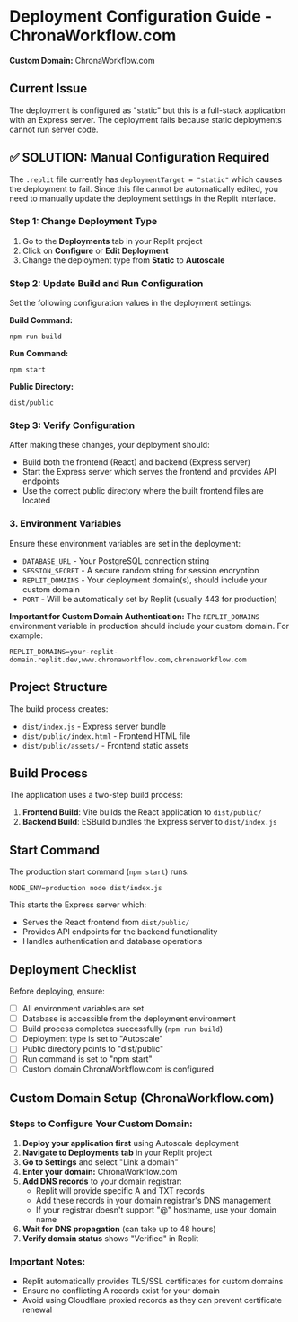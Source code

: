 # Deployment Configuration Guide - ChronaWorkflow.com

**Custom Domain:** ChronaWorkflow.com

## Current Issue
The deployment is configured as "static" but this is a full-stack application with an Express server. The deployment fails because static deployments cannot run server code.

## ✅ SOLUTION: Manual Configuration Required

The `.replit` file currently has `deploymentTarget = "static"` which causes the deployment to fail. Since this file cannot be automatically edited, you need to manually update the deployment settings in the Replit interface.

### Step 1: Change Deployment Type
1. Go to the **Deployments** tab in your Replit project
2. Click on **Configure** or **Edit Deployment**
3. Change the deployment type from **Static** to **Autoscale**

### Step 2: Update Build and Run Configuration
Set the following configuration values in the deployment settings:

**Build Command:**
```
npm run build
```

**Run Command:**
```
npm start
```

**Public Directory:**
```
dist/public
```

### Step 3: Verify Configuration
After making these changes, your deployment should:
- Build both the frontend (React) and backend (Express server)
- Start the Express server which serves the frontend and provides API endpoints
- Use the correct public directory where the built frontend files are located

### 3. Environment Variables
Ensure these environment variables are set in the deployment:
- `DATABASE_URL` - Your PostgreSQL connection string
- `SESSION_SECRET` - A secure random string for session encryption
- `REPLIT_DOMAINS` - Your deployment domain(s), should include your custom domain
- `PORT` - Will be automatically set by Replit (usually 443 for production)

**Important for Custom Domain Authentication:**
The `REPLIT_DOMAINS` environment variable in production should include your custom domain. For example:
```
REPLIT_DOMAINS=your-replit-domain.replit.dev,www.chronaworkflow.com,chronaworkflow.com
```

## Project Structure
The build process creates:
- `dist/index.js` - Express server bundle
- `dist/public/index.html` - Frontend HTML file
- `dist/public/assets/` - Frontend static assets

## Build Process
The application uses a two-step build process:
1. **Frontend Build**: Vite builds the React application to `dist/public/`
2. **Backend Build**: ESBuild bundles the Express server to `dist/index.js`

## Start Command
The production start command (`npm start`) runs:
```
NODE_ENV=production node dist/index.js
```

This starts the Express server which:
- Serves the React frontend from `dist/public/`
- Provides API endpoints for the backend functionality
- Handles authentication and database operations

## Deployment Checklist
Before deploying, ensure:
- [ ] All environment variables are set
- [ ] Database is accessible from the deployment environment
- [ ] Build process completes successfully (`npm run build`)
- [ ] Deployment type is set to "Autoscale"
- [ ] Public directory points to "dist/public"
- [ ] Run command is set to "npm start"
- [ ] Custom domain ChronaWorkflow.com is configured

## Custom Domain Setup (ChronaWorkflow.com)

### Steps to Configure Your Custom Domain:

1. **Deploy your application first** using Autoscale deployment
2. **Navigate to Deployments tab** in your Replit project
3. **Go to Settings** and select "Link a domain"
4. **Enter your domain:** ChronaWorkflow.com
5. **Add DNS records** to your domain registrar:
   - Replit will provide specific A and TXT records
   - Add these records in your domain registrar's DNS management
   - If your registrar doesn't support "@" hostname, use your domain name
6. **Wait for DNS propagation** (can take up to 48 hours)
7. **Verify domain status** shows "Verified" in Replit

### Important Notes:
- Replit automatically provides TLS/SSL certificates for custom domains
- Ensure no conflicting A records exist for your domain
- Avoid using Cloudflare proxied records as they can prevent certificate renewal